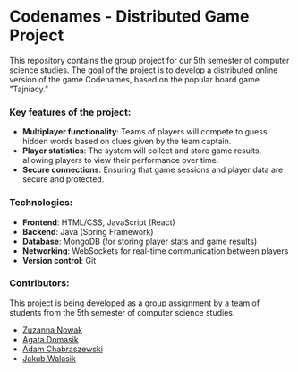 # Codenames - Distributed Game Project

This repository contains the group project for our 5th semester of computer science studies. The goal of the project is to develop a distributed online version of the game Codenames, based on the popular board game "Tajniacy."

### Key features of the project:

* **Multiplayer functionality**: Teams of players will compete to guess hidden words based on clues given by the team captain.
* **Player statistics**: The system will collect and store game results, allowing players to view their performance over time.
* **Secure connections**: Ensuring that game sessions and player data are secure and protected.

### Technologies:
* **Frontend**: HTML/CSS, JavaScript (React)
* **Backend**: Java (Spring Framework)
* **Database**: MongoDB (for storing player stats and game results)
* **Networking**: WebSockets for real-time communication between players
* **Version control**: Git

### Contributors:
This project is being developed as a group assignment by a team of students from the 5th semester of computer science studies.
* [Zuzanna Nowak](https://github.com/zuzqqa)
* [Agata Domasik](https://github.com/agatadomasik)
* [Adam Chabraszewski](https://github.com/achabrasz)
* [Jakub Walasik](https://github.com/jwalasik3)
